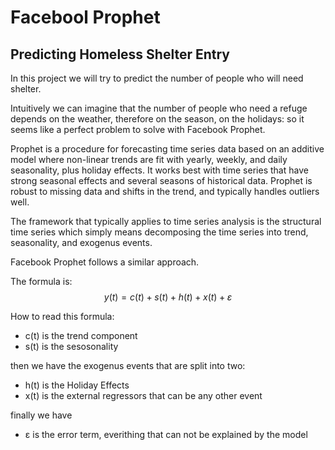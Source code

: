 # Facebool Prophet

## Predicting Homeless Shelter Entry

In this project we will try to predict the number of people who will need shelter.

Intuitively we can imagine that the number of people who need a refuge depends on the weather, therefore on the season, on the holidays: so it seems like a perfect problem to solve with Facebook Prophet.

Prophet is a procedure for forecasting time series data based on an additive model where non-linear trends are fit with yearly, weekly, and daily seasonality, plus holiday effects. It works best with time series that have strong seasonal effects and several seasons of historical data. Prophet is robust to missing data and shifts in the trend, and typically handles outliers well.

The framework that typically applies to time series analysis is the structural time series which simply means decomposing the time series into trend, seasonality, and exogenus events.

Facebook Prophet follows a similar approach. 

The formula is: $$y(t) = c(t) + s(t) + h(t) + x(t) + ε$$ 

How to read this formula:

- c(t) is the trend component 
- s(t) is the sesosonality 

then we have the exogenus events that are split into two:

- h(t) is the Holiday Effects
- x(t) is the external regressors that can be any other event

finally we have

- ε is the error term, everithing that can not be explained by the model
